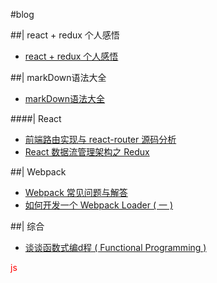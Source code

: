 #blog

##| react + redux 个人感悟
* [react + redux 个人感悟](https://github.com/bailicangdu/blog/issues/3)

##| markDown语法大全
* [markDown语法大全](https://github.com/bailicangdu/blog/issues/2)

####| React

* [前端路由实现与 react-router 源码分析](https://github.com/bailicangdu/react-blog/issues/1)
* [React 数据流管理架构之 Redux](https://github.com/joeyguo/blog/issues/3)

##| Webpack
* [Webpack 常见问题与解答](https://github.com/joeyguo/blog/issues/7)
* [如何开发一个 Webpack Loader ( 一 )](https://github.com/joeyguo/blog/issues/4)

##| 综合
* [谈谈函数式编d程 ( Functional Programming ) ](https://github.com/joeyguo/blog/issues/10)



<p style="color:red">js</p>
